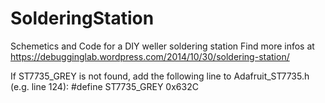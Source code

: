 # SolderingStation
Schemetics and Code for a DIY weller soldering station
Find more infos at https://debugginglab.wordpress.com/2014/10/30/soldering-station/

If ST7735_GREY is not found, add the following line to Adafruit_ST7735.h (e.g. line 124):
#define ST7735_GREY    0x632C
